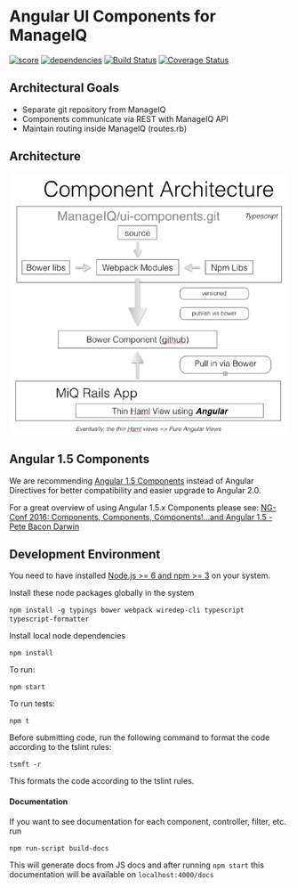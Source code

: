 # Angular UI Components for ManageIQ

[![score](https://www.bithound.io/github/ManageIQ/ui-components/badges/score.svg)](https://www.bithound.io/github/ManageIQ/ui-components)
[![dependencies](https://www.bithound.io/github/ManageIQ/ui-components/badges/dependencies.svg)](https://www.bithound.io/github/ManageIQ/ui-components/master/dependencies/npm)
[![Build Status](https://travis-ci.org/ManageIQ/ui-components.svg)](https://travis-ci.org/ManageIQ/ui-components)
[![Coverage Status](https://coveralls.io/repos/github/ManageIQ/ui-components/badge.svg)](https://coveralls.io/github/ManageIQ/ui-components)


## Architectural Goals

   * Separate git repository from ManageIQ
   * Components communicate via REST with ManageIQ API
   * Maintain routing inside ManageIQ (routes.rb)


## Architecture

![ManageIQ UI Components Architecture](MiQ-UI-Architecture.jpg)

## Angular 1.5 Components

We are recommending [Angular 1.5 Components](https://docs.angularjs.org/guide/component) instead of Angular Directives
for better compatibility and easier upgrade to Angular 2.0.

For a great overview of using Angular 1.5.x Components please see: [NG-Conf 2016: Components, Components, Components!...and Angular 1.5 - Pete Bacon Darwin](https://www.youtube.com/watch?list=PLOETEcp3DkCq788xapkP_OU-78jhTf68j&v=AMwjDibFxno&ab_channel=ng-conf)


## Development Environment

You need to have installed [Node.js >= 6  and npm >= 3](https://docs.npmjs.com/getting-started/installing-node) on your system.

Install these node packages globally in the system
```
npm install -g typings bower webpack wiredep-cli typescript typescript-formatter
```

Install local node dependencies
```
npm install
```

To run:
```
npm start
```

To run tests:
```
npm t
```

Before submitting code, run the following command to format the code according to the tslint rules:
```
tsmft -r
```

This formats the code according to the tslint rules.

#### Documentation

If you want to see documentation for each component, controller, filter, etc. run
```
npm run-script build-docs
```
This will generate docs from JS docs and after running `npm start` this documentation will be available on `localhost:4000/docs`
